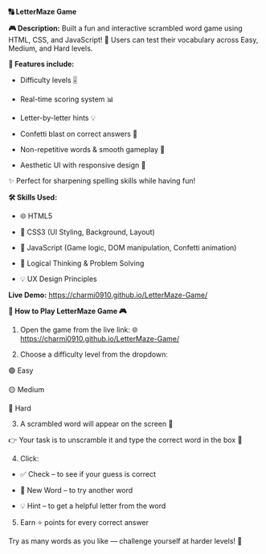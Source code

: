 **🔠 LetterMaze Game** 

**🎮 Description:**
Built a fun and interactive scrambled word game using HTML, CSS, and JavaScript! 🧠 Users can test their vocabulary across Easy, Medium, and Hard levels.

**🎯 Features include:**

* Difficulty levels 🎚️

* Real-time scoring system 📊

* Letter-by-letter hints 💡

* Confetti blast on correct answers 🎉

* Non-repetitive words & smooth gameplay 🔁

* Aesthetic UI with responsive design 🎨

✨ Perfect for sharpening spelling skills while having fun!

**🛠️ Skills Used:**

* 🌐 HTML5

* 🎨 CSS3 (UI Styling, Background, Layout)

* 📜 JavaScript (Game logic, DOM manipulation, Confetti animation)

* 🧠 Logical Thinking & Problem Solving

* 💡 UX Design Principles

**Live Demo:**
https://charmi0910.github.io/LetterMaze-Game/

**🧩 How to Play LetterMaze Game 🎮**

1. Open the game from the live link:
🌐 https://charmi0910.github.io/LetterMaze-Game/

2. Choose a difficulty level from the dropdown:

🟢 Easy

🟡 Medium

🔴 Hard

3. A scrambled word will appear on the screen 🔀

👉 Your task is to unscramble it and type the correct word in the box 📝

4. Click:

* ✅ Check – to see if your guess is correct

* 🔄 New Word – to try another word

* 💡 Hint – to get a helpful letter from the word

5. Earn ⭐ points for every correct answer

Try as many words as you like — challenge yourself at harder levels! 💪

